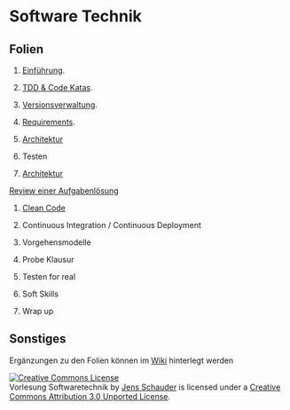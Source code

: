 Software Technik
================

Folien
------

1. [Einführung](http://slid.es/jensschauder/softwaretechnik-lesson1).

1. [TDD & Code Katas](http://slid.es/jensschauder/softwaretechnik-lesson2).

1. [Versionsverwaltung](https://slid.es/jensschauder/softwaretechnik-lesson-3).

1. [Requirements](http://slid.es/jensschauder/softwaretechnik-lesson-4).

1. [Architektur](http://slid.es/jensschauder/softwaretechnik-lesson-5)

1. Testen

1. [Architektur](http://slid.es/jensschauder/softwaretechnik-lesson-7)

[Review einer Aufgabenlösung](https://github.com/schauder/CDVerwaltungsTool/commit/d3679c4481d6707404519795d7b40831ac818cec)

1. [Clean Code](CleanCode_01_Intro.pptx?raw=true)

1. Continuous Integration / Continuous Deployment

1. Vorgehensmodelle

1. Probe Klausur

1. Testen for real

1. Soft Skills

1. Wrap up

Sonstiges
---------

Ergänzungen zu den Folien können im [Wiki](https://github.com/schauder/softwaretechnik/wiki) hinterlegt werden


<a rel="license" href="http://creativecommons.org/licenses/by/3.0/deed.en_US"><img alt="Creative Commons License" style="border-width:0" src="http://i.creativecommons.org/l/by/3.0/88x31.png" /></a><br /><span xmlns:dct="http://purl.org/dc/terms/" property="dct:title">Vorlesung Softwaretechnik</span> by <a xmlns:cc="http://creativecommons.org/ns#" href="https://github.com/schauder/softwaretechnik" property="cc:attributionName" rel="cc:attributionURL">Jens Schauder</a> is licensed under a <a rel="license" href="http://creativecommons.org/licenses/by/3.0/deed.en_US">Creative Commons Attribution 3.0 Unported License</a>.
